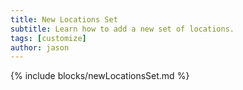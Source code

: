 ```yaml
---
title: New Locations Set
subtitle: Learn how to add a new set of locations.
tags: [customize]
author: jason
---
```

{% include blocks/newLocationsSet.md %}
